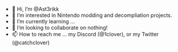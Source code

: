 - 👋 Hi, I’m @Ast3rikk
- 👀 I’m interested in Nintendo modding and decompliation projects.
- 🌱 I’m currently learning ...
- 💞️ I’m looking to collaborate on nothing! 
- 📫 How to reach me ... my Discord (@1clover), or my Twitter (@catchclover)

<!---
clover/clover is a ✨ special ✨ repository because its `README.md` (this file) appears on your GitHub profile.
You can click the Preview link to take a look at your changes.
--->
